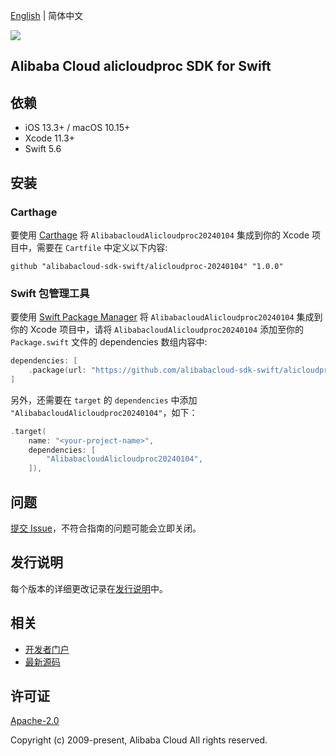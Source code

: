 [English](README.md) | 简体中文

![](https://aliyunsdk-pages.alicdn.com/icons/AlibabaCloud.svg)

## Alibaba Cloud alicloudproc SDK for Swift

## 依赖

- iOS 13.3+ / macOS 10.15+
- Xcode 11.3+
- Swift 5.6

## 安装

### Carthage

要使用 [Carthage](https://github.com/Carthage/Carthage) 将 `AlibabacloudAlicloudproc20240104` 集成到你的 Xcode 项目中，需要在 `Cartfile` 中定义以下内容:

```ogdl
github "alibabacloud-sdk-swift/alicloudproc-20240104" "1.0.0"
```

### Swift 包管理工具

要使用 [Swift Package Manager](https://swift.org/package-manager/) 将 `AlibabacloudAlicloudproc20240104` 集成到你的 Xcode 项目中，请将 `AlibabacloudAlicloudproc20240104` 添加至你的 `Package.swift` 文件的 dependencies 数组内容中:

```swift
dependencies: [
    .package(url: "https://github.com/alibabacloud-sdk-swift/alicloudproc-20240104.git", from: "1.0.0")
]
```

另外，还需要在 `target` 的 `dependencies` 中添加 `"AlibabacloudAlicloudproc20240104"`，如下：

```swift
.target(
    name: "<your-project-name>",
    dependencies: [
        "AlibabacloudAlicloudproc20240104",
    ]),
```

## 问题

[提交 Issue](https://github.com/alibabacloud-sdk-swift/alicloudproc-20240104/issues/new)，不符合指南的问题可能会立即关闭。

## 发行说明

每个版本的详细更改记录在[发行说明](./ChangeLog.txt)中。

## 相关

* [开发者门户](https://next.api.aliyun.com/home)
* [最新源码](https://github.com/alibabacloud-sdk-swift/alicloudproc-20240104)

## 许可证

[Apache-2.0](http://www.apache.org/licenses/LICENSE-2.0)

Copyright (c) 2009-present, Alibaba Cloud All rights reserved.
